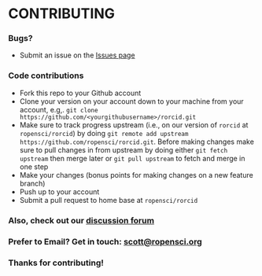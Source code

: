 # CONTRIBUTING #

### Bugs?

* Submit an issue on the [Issues page](https://github.com/ropensci/rorcid/issues)

### Code contributions

* Fork this repo to your Github account
* Clone your version on your account down to your machine from your account, e.g,. `git clone https://github.com/<yourgithubusername>/rorcid.git`
* Make sure to track progress upstream (i.e., on our version of `rorcid` at `ropensci/rorcid`) by doing `git remote add upstream https://github.com/ropensci/rorcid.git`. Before making changes make sure to pull changes in from upstream by doing either `git fetch upstream` then merge later or `git pull upstream` to fetch and merge in one step
* Make your changes (bonus points for making changes on a new feature branch)
* Push up to your account
* Submit a pull request to home base at `ropensci/rorcid`

### Also, check out our [discussion forum](https://discuss.ropensci.org)

### Prefer to Email? Get in touch: [scott@ropensci.org](mailto:scott@ropensci.org)

### Thanks for contributing!
